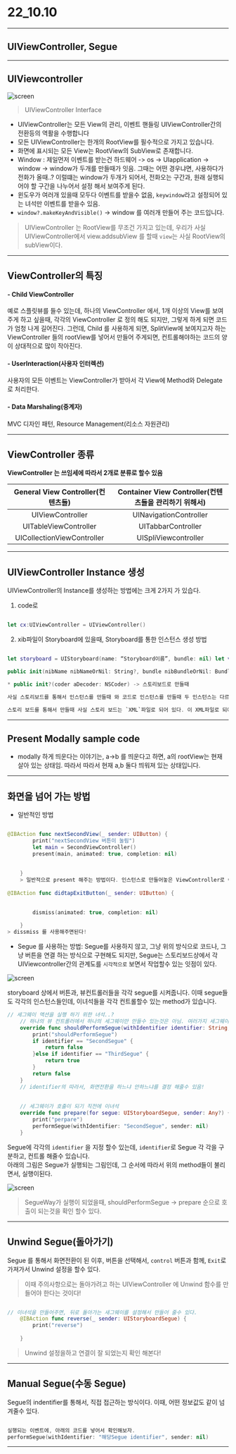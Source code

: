 # 22_10.10 

---

## UIViewController, Segue 


---

## UIViewcontroller

![screen](/study/image/UIView.jpg)

> UIViewController Interface


- UIViewController는 모든 View의 관리, 이벤트 핸들링 UIViewController간의 전환등의 역활을 수행합니다
- 모든 UIViewController는 한개의 RootView를 필수적으로 가지고 있습니다. 
- 화면에 표시되는 모든 View는 RootView의 SubView로 존재합니다.
- Window : 제일먼저 이벤트를 받는건 하드웨어 -> os -> UIapplication -> window
-> window가 두개를 만들때가 잇음. 그때는 어떤 경우냐면, 사용하다가 전화가 올때..? 이럴떄는 window가 두개가 되어서, 전화오는 구간과, 원래 실행되어야 할 구간을 나누어서 설정 해서 보여주게 된다.
- 윈도우가 여러개 있을때 모두다 이벤트를 받을수 없음, `keywindow`라고 설정되어 있는 녀석만 이벤트를 받을수 있음.
- `window?.makeKeyAndVisible()` -> window 를 여러개 만들어 주는 코드입니다. 

> UIViewController 는 RootView를 무조건 가지고 있는데, 우리가 사실 UIViewController에서 view.addsubView 를 할때 `view`는 사실 RootView의 subView이다. 

---

## ViewController의 특징

#### - Child ViewController

예로 스플릿뷰를 들수 있는데, 하나의 ViewController 에서, 1개 이상의 View를 보여주게 하고 싶을때, 각각의 ViewController 로 정의 해도 되지만, 그렇게 하게 되면 코드가 엄청 나게 길어진다. 그런데, Child 를 사용하게 되면, SplitView에 보여지고자 하는 ViewController 들의 rootView를 넣어서 만들어 주게되면, 컨트롤해야하는 코드의 양이 상대적으로 많이 작아진다. 


#### - UserInteraction(사용자 인터렉션)

사용자의 모든 이벤트는 ViewController가 받아서 각 View에 Method와 Delegate 로 처리한다.

#### - Data Marshaling(중계자)

MVC 디자인 패턴, Resource Management(리소스 자원관리)

---

## ViewController 종류


**ViewController 는 쓰임세에 따라서 2개로 분류로 할수 있음**

|General View Controller(컨텐츠들)  | Container View Controller(컨텐츠들을 관리하기 위해서)|
| :--: | :--: |
| UIViewController | UINavigationController |
|	UITableViewController |	 UITabbarController |
| UICollectionViewController | 	UISpliViewcontroller |

---

## UIViewController Instance 생성

UIViewController의 Instance를 생성하는 방법에는 크게 2가지 가 있습다.

1. code로 

```swift

let cx:UIViewController = UIViewController()

```

2. xib파일이 Storyboard에 있을때, Storyboard를 통한 인스턴스 생성 방법

```swift

let storyboard = UIStoryboard(name: “Storyboard이름”, bundle: nil) let vc:UIViewController = storyboard.instantiateViewController(withIdentifier: “StoryboardID")

public init(nibName nibNameOrNil: String?, bundle nibBundleOrNil: Bundle?) -> code 로 인스턴스를 생성 할때

* public init?(coder aDecoder: NSCoder) -> 스토리보드로 만들때 

사실 스토리보드를 통해서 인스턴스를 만들때 와 코드로 인스턴스를 만들때 두 인스턴스는 다르다. 이유는 인스턴스가 만들어지는 방식이 달라서 인데, code로는, 이미 컴파일이 끝난 이후에 컴파일 할때 가지고온 소스들을 가지고 인스턴스를 생성 하는것이고, 
 
스토리 보드를 통해서 만들때 사실 스토리 보드는 `XML`파일로 되어 있다. 이 XML파일로 되어있는 것을 Xcode가 알아 먹을수 있게 NSCoder 를 이용해서 in, decoding 을 통해서 변환후, 인스턴스로 만들어주게된다.
```

---

## Present Modally sample code 

- modally 하게 띄운다는 이야기는, a->b 를 띄운다고 하면, a의 rootView는 현재 살아 있는 상태임. 따라서 따라서 현재 a,b 둘다 띄워져 있는 상태입니다.

---

## 화면을 넘어 가는 방법

- 일반적인 방법

```swift

@IBAction func nextSecondView(_ sender: UIButton) {
		print("nextSecondView 버튼이 눌림")
		let main = SecondViewController()
		present(main, animated: true, completion: nil)
        
        
    }
    > 일반적으로 present 해주는 방법이다. 인스턴스로 만들어놓은 ViewController로 이동 한다. 그 이동후, 다시 되돌아 오려면, 버튼을 만들고 
    
@IBAction func didtapExitButton(_ sender: UIButton) {
        

        dismiss(animated: true, completion: nil)
        
    }
> dissmiss 를 사용해주면된다!


```

- Segue 를 사용하는 방법: Segue를 사용하지 않고, 그냥 위의 방식으로 코드나, 그냥 버튼을 연결 하는 방식으로 구현해도 되지만, Segue는 스토리보드상에서 각 UIViewcontroller간의 관계도를 `시각적으로` 보면서 작업할수 있는 잇점이 있다.

![screen](/study/image/UIView1.jpg)

storyboard 상에서 버튼과, 뷰컨트롤러들을 각각 segue를 시켜줍니다. 이때 segue들도 각각의 인스턴스들인데, 이녀석들을 각각 컨트롤할수 있는 method가 있습니다.

```swift
// 세그웨이 액션을 실행 하기 위한 녀석..?
    // 하나의 뷰 컨트롤러에서 하나의 세그웨이만 만들수 있는것은 아님. 여러가지 세그웨이를 정의 할수 있음.
    override func shouldPerformSegue(withIdentifier identifier: String, sender: Any?) -> Bool {
        print("shouldPerformSegue")
        if identifier == "SecondSegue" {
            return false
        }else if identifier == "ThirdSegue" {
            return true
        }
        return false
    }
    // identifier의 따라서, 화면전환을 하느냐 안하느냐를 결정 해줄수 있음!
    
    
    // 세그웨이가 호출이 되기 직전에 이녀석
    override func prepare(for segue: UIStoryboardSegue, sender: Any?) {
        print("perpare")
        performSegue(withIdentifier: "SecondSegue", sender: nil)
    }
```

Segue에 각각의 `identifier` 을 지정 할수 있는데, `identifier`로 Segue 각 각을 구분하고, 컨트롤 해줄수 있습니다.  
아래의 그림은 Segue가 실행되는 그림인데, 그 순서에 따라서 위의 method들이 불리면서, 실행이된다. 

![screen](/study/image/UIView2.jpg)

> SegueWay가 실행이 되었을때, shouldPerformSegue -> prepare 순으로 호출이 되는것을 확인 할수 있다.
---

## Unwind Segue(돌아가기)

Segue 를 통해서 화면전환이 된 이후, 버튼을 선택해서, `control` 버튼과 함께, `Exit`로 가져가서 Unwind 설정을 할수 있다.

> 이때 주의사항으로는 돌아가려고 하는 UIViewController 에 Unwind 함수를 만들어야 한다는 것이다! 


```swift

// 이녀석을 만들어주면, 뒤로 돌아가는 새그웨이를 설정해서 만들어 줄수 있다.
    @IBAction func reverse(_ sender: UIStoryboardSegue) {
        print("reverse")
        
    }
```
> Unwind 설정을하고 연결이 잘 되었는지 확인 해본다!
---

## Manual Segue(수동 Segue)

Segue의 indentifier를 통해서, 직접 접근하는 방식이다. 이때, 어떤 정보값도 같이 넘겨줄수 있다.

```swift

실행되는 이벤트에, 아래의 코드를 넣어서 확인해보자.
performSegue(withIdentifier: "해당Segue identifier", sender: nil)

```

---